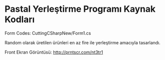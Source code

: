 # Pastal Yerleştirme Programı Kaynak Kodları

Form Codes: CuttingCSharpNew/Form1.cs

Random olarak üretilen ürünleri en az fire ile yerleştirme amacıyla tasarlandı.

Front Ekran Görüntüsü: http://prntscr.com/nt3tr1
